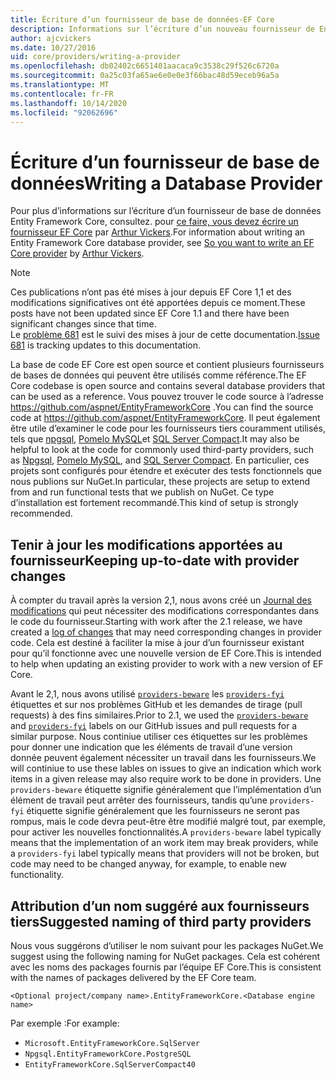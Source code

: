 ```yaml
---
title: Écriture d’un fournisseur de base de données-EF Core
description: Informations sur l’écriture d’un nouveau fournisseur de Entity Framework Core
author: ajcvickers
ms.date: 10/27/2016
uid: core/providers/writing-a-provider
ms.openlocfilehash: db02402c6651401aacaca9c3538c29f526c6720a
ms.sourcegitcommit: 0a25c03fa65ae6e0e0e3f66bac48d59eceb96a5a
ms.translationtype: MT
ms.contentlocale: fr-FR
ms.lasthandoff: 10/14/2020
ms.locfileid: "92062696"
---
```

# <a name="writing-a-database-provider"></a><span data-ttu-id="e4f29-103">Écriture d’un fournisseur de base de données</span><span class="sxs-lookup"><span data-stu-id="e4f29-103">Writing a Database Provider</span></span>

<span data-ttu-id="e4f29-104">Pour plus d’informations sur l’écriture d’un fournisseur de base de données Entity Framework Core, consultez. pour [ce faire, vous devez écrire un fournisseur EF Core](https://blog.oneunicorn.com/2016/11/11/so-you-want-to-write-an-ef-core-provider/) par [Arthur Vickers](https://github.com/ajcvickers).</span><span class="sxs-lookup"><span data-stu-id="e4f29-104">For information about writing an Entity Framework Core database provider, see [So you want to write an EF Core provider](https://blog.oneunicorn.com/2016/11/11/so-you-want-to-write-an-ef-core-provider/) by [Arthur Vickers](https://github.com/ajcvickers).</span></span>

> [!NOTE]
> <span data-ttu-id="e4f29-105">Ces publications n’ont pas été mises à jour depuis EF Core 1,1 et des modifications significatives ont été apportées depuis ce moment.</span><span class="sxs-lookup"><span data-stu-id="e4f29-105">These posts have not been updated since EF Core 1.1 and there have been significant changes since that time.</span></span>  
<span data-ttu-id="e4f29-106">Le [problème 681](https://github.com/dotnet/EntityFramework.Docs/issues/681) est le suivi des mises à jour de cette documentation.</span><span class="sxs-lookup"><span data-stu-id="e4f29-106">[Issue 681](https://github.com/dotnet/EntityFramework.Docs/issues/681) is tracking updates to this documentation.</span></span>

<span data-ttu-id="e4f29-107">La base de code EF Core est open source et contient plusieurs fournisseurs de bases de données qui peuvent être utilisés comme référence.</span><span class="sxs-lookup"><span data-stu-id="e4f29-107">The EF Core codebase is open source and contains several database providers that can be used as a reference.</span></span> <span data-ttu-id="e4f29-108">Vous pouvez trouver le code source à l’adresse <https://github.com/aspnet/EntityFrameworkCore> .</span><span class="sxs-lookup"><span data-stu-id="e4f29-108">You can find the source code at <https://github.com/aspnet/EntityFrameworkCore>.</span></span> <span data-ttu-id="e4f29-109">Il peut également être utile d’examiner le code pour les fournisseurs tiers couramment utilisés, tels que [npgsql](https://github.com/npgsql/Npgsql.EntityFrameworkCore.PostgreSQL), [Pomelo MySQL](https://github.com/PomeloFoundation/Pomelo.EntityFrameworkCore.MySql)et [SQL Server Compact](https://github.com/ErikEJ/EntityFramework.SqlServerCompact).</span><span class="sxs-lookup"><span data-stu-id="e4f29-109">It may also be helpful to look at the code for commonly used third-party providers, such as [Npgsql](https://github.com/npgsql/Npgsql.EntityFrameworkCore.PostgreSQL), [Pomelo MySQL](https://github.com/PomeloFoundation/Pomelo.EntityFrameworkCore.MySql), and [SQL Server Compact](https://github.com/ErikEJ/EntityFramework.SqlServerCompact).</span></span> <span data-ttu-id="e4f29-110">En particulier, ces projets sont configurés pour étendre et exécuter des tests fonctionnels que nous publions sur NuGet.</span><span class="sxs-lookup"><span data-stu-id="e4f29-110">In particular, these projects are setup to extend from and run functional tests that we publish on NuGet.</span></span> <span data-ttu-id="e4f29-111">Ce type d’installation est fortement recommandé.</span><span class="sxs-lookup"><span data-stu-id="e4f29-111">This kind of setup is strongly recommended.</span></span>

## <a name="keeping-up-to-date-with-provider-changes"></a><span data-ttu-id="e4f29-112">Tenir à jour les modifications apportées au fournisseur</span><span class="sxs-lookup"><span data-stu-id="e4f29-112">Keeping up-to-date with provider changes</span></span>

<span data-ttu-id="e4f29-113">À compter du travail après la version 2,1, nous avons créé un [Journal des modifications](xref:core/providers/provider-log) qui peut nécessiter des modifications correspondantes dans le code du fournisseur.</span><span class="sxs-lookup"><span data-stu-id="e4f29-113">Starting with work after the 2.1 release, we have created a [log of changes](xref:core/providers/provider-log) that may need corresponding changes in provider code.</span></span> <span data-ttu-id="e4f29-114">Cela est destiné à faciliter la mise à jour d’un fournisseur existant pour qu’il fonctionne avec une nouvelle version de EF Core.</span><span class="sxs-lookup"><span data-stu-id="e4f29-114">This is intended to help when updating an existing provider to work with a new version of EF Core.</span></span>

<span data-ttu-id="e4f29-115">Avant le 2,1, nous avons utilisé [`providers-beware`](https://github.com/aspnet/EntityFrameworkCore/labels/providers-beware) les [`providers-fyi`](https://github.com/aspnet/EntityFrameworkCore/labels/providers-fyi) étiquettes et sur nos problèmes GitHub et les demandes de tirage (pull requests) à des fins similaires.</span><span class="sxs-lookup"><span data-stu-id="e4f29-115">Prior to 2.1, we used the [`providers-beware`](https://github.com/aspnet/EntityFrameworkCore/labels/providers-beware) and [`providers-fyi`](https://github.com/aspnet/EntityFrameworkCore/labels/providers-fyi) labels on our GitHub issues and pull requests for a similar purpose.</span></span> <span data-ttu-id="e4f29-116">Nous continiue utiliser ces étiquettes sur les problèmes pour donner une indication que les éléments de travail d’une version donnée peuvent également nécessiter un travail dans les fournisseurs.</span><span class="sxs-lookup"><span data-stu-id="e4f29-116">We will continiue to use these lables on issues to give an indication which work items in a given release may also require work to be done in providers.</span></span> <span data-ttu-id="e4f29-117">Une `providers-beware` étiquette signifie généralement que l’implémentation d’un élément de travail peut arrêter des fournisseurs, tandis qu’une `providers-fyi` étiquette signifie généralement que les fournisseurs ne seront pas rompus, mais le code devra peut-être être modifié malgré tout, par exemple, pour activer les nouvelles fonctionnalités.</span><span class="sxs-lookup"><span data-stu-id="e4f29-117">A `providers-beware` label typically means that the implementation of an work item may break providers, while a `providers-fyi` label typically means that providers will not be broken, but code may need to be changed anyway, for example, to enable new functionality.</span></span>

## <a name="suggested-naming-of-third-party-providers"></a><span data-ttu-id="e4f29-118">Attribution d’un nom suggéré aux fournisseurs tiers</span><span class="sxs-lookup"><span data-stu-id="e4f29-118">Suggested naming of third party providers</span></span>

<span data-ttu-id="e4f29-119">Nous vous suggérons d’utiliser le nom suivant pour les packages NuGet.</span><span class="sxs-lookup"><span data-stu-id="e4f29-119">We suggest using the following naming for NuGet packages.</span></span> <span data-ttu-id="e4f29-120">Cela est cohérent avec les noms des packages fournis par l’équipe EF Core.</span><span class="sxs-lookup"><span data-stu-id="e4f29-120">This is consistent with the names of packages delivered by the EF Core team.</span></span>

`<Optional project/company name>.EntityFrameworkCore.<Database engine name>`

<span data-ttu-id="e4f29-121">Par exemple :</span><span class="sxs-lookup"><span data-stu-id="e4f29-121">For example:</span></span>

* `Microsoft.EntityFrameworkCore.SqlServer`
* `Npgsql.EntityFrameworkCore.PostgreSQL`
* `EntityFrameworkCore.SqlServerCompact40`
